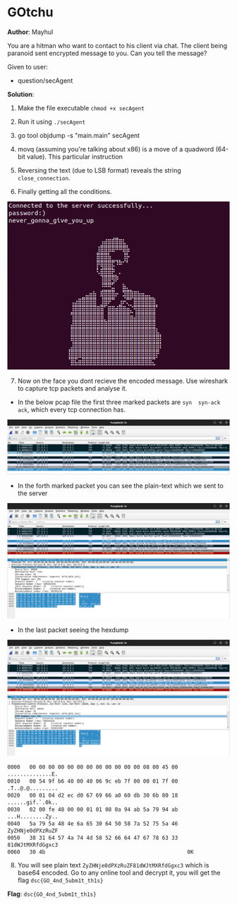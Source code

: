 # GOtchu

**Author**: Mayhul

You are a hitman who want to contact to his client via chat. The client being paranoid sent encrypted message to you.
Can you tell the message?

Given to user:
- question/secAgent

**Solution**:

1. Make the file executable `chmod +x secAgent`

2. Run it using `./secAgent`

3. go tool objdump -s "main.main" secAgent 

4. movq (assuming you're talking about x86) is a move of a quadword (64-bit value). This particular instruction 

5. Reversing the text (due to LSB format) reveals the string `close_connection`. 

6. Finally getting all the conditions.

![](./static/1.png) 

7. Now on the face you dont recieve the encoded message. Use wireshark to capture tcp packets and analyse it.

- In the below pcap file the first three marked packets are `syn  syn-ack  ack`, which every tcp connection has.
  
![](./static/2.png) 

- In the forth marked packet you can see the plain-text which we sent to the server

![](./static/3.png)


- In the last packet seeing the hexdump

![](./static/4.png)

```
0000   00 00 00 00 00 00 00 00 00 00 00 00 08 00 45 00   ..............E.
0010   00 54 9f b6 40 00 40 06 9c eb 7f 00 00 01 7f 00   .T..@.@.........
0020   00 01 04 d2 ec d0 67 69 66 a0 60 db 30 6b 80 18   ......gif.`.0k..
0030   02 00 fe 48 00 00 01 01 08 0a 94 ab 5a 79 94 ab   ...H........Zy..
0040   5a 79 5a 48 4e 6a 65 30 64 50 58 7a 52 75 5a 46   ZyZHNje0dPXzRuZF
0050   38 31 64 57 4a 74 4d 58 52 66 64 47 67 78 63 33   81dWJtMXRfdGgxc3
0060   30 4b                                             0K

```

8. You will see plain text `ZyZHNje0dPXzRuZF81dWJtMXRfdGgxc3`  which is base64 encoded. Go to any online tool and decrypt it, you will get the flag `dsc{GO_4nd_5ubm1t_th1s}`


**Flag**: `dsc{GO_4nd_5ubm1t_th1s}`
